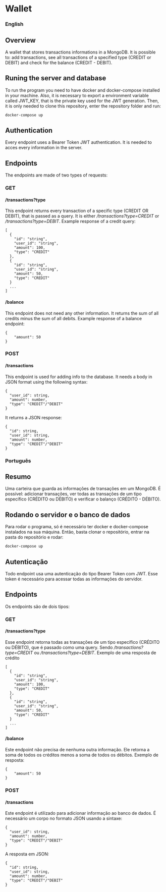 # Wallet

### English

## Overview

A wallet that stores transactions informations in a MongoDB. It is possible to: add transactions, see all transactions of a specified type (CREDIT or DEBIT) and check for the balance (CREDIT - DEBIT).

## Runing the server and database

To run the program you need to have docker and docker-compose installed in your machine. Also, it is necessary to export a environment variable called JWT_KEY, that is the private key used for the JWT generation. Then, it is only needed to clone this repository, enter the repository folder and run:

```sh
docker-compose up
```

## Authentication

Every endpoint uses a Bearer Token JWT authentication. It is needed to acces every information in the server.

## Endpoints

The endpoints are made of two types of requests:

### GET

#### **/transactions?type**

This endpoint returns every transaction of a specific type (CREDIT OR DEBIT), that is passed as a query. It is either _/transactions?type=CREDIT_ or _/transactions?type=DEBIT_.
Example response of a credit query:

```
[
  {
    "id": "string",
    "user_id": "string",
    "amount": 100,
    "type": "CREDIT"
  },
  {
    "id": "string",
    "user_id": "string",
    "amount": 50,
    "type": "CREDIT"
  }
  ...
]
```

#### **/balance**

This endpoint does not need any other information. It returns the sum of all credits minus the sum of all debits.
Example response of a balance endpoint:

```
{
	"amount": 50
}
```

### POST

#### **/transactions**

This endpoint is used for adding info to the database. It needs a body in JSON format using the following syntax:

```
{
  "user_id": string,
  "amount": number,
  "type": "CREDIT"/"DEBIT"
}
```

It returns a JSON response:

```
{
  "id": string,
  "user_id": string,
  "amount": number,
  "type": "CREDIT"/"DEBIT"
}
```

### Português

## Resumo

Uma carteira que guarda as informações de transações em um MongoDB. É possível: adicionar transações, ver todas as transações de um tipo específico (CRÉDITO ou DÉBITO) e verificar o balanço (CRÉDITO - DÉBITO).

## Rodando o servidor e o banco de dados

Para rodar o programa, só é necessário ter docker e docker-compose instalados na sua máquina. Então, basta clonar o repositório, entrar na pasta do repositório e rodar:

```sh
docker-compose up
```

## Autenticação

Todo endpoint usa uma autenticação do tipo Bearer Token com JWT. Esse token é necessário para acessar todas as informações do servidor.

## Endpoints

Os endpoints são de dois tipos:

### GET

#### **/transactions?type**

Esse endpoint retorna todas as transações de um tipo específico (CRÉDITO ou DÉBITO), que é passado como uma query. Sendo _/transactions?type=CREDIT_ ou _/transactions?type=DEBIT_.
Exemplo de uma resposta de crédito

```
[
  {
    "id": "string",
    "user_id": "string",
    "amount": 100,
    "type": "CREDIT"
  },
  {
    "id": "string",
    "user_id": "string",
    "amount": 50,
    "type": "CREDIT"
  }
  ...
]
```

#### **/balance**

Este endpoint não precisa de nenhuma outra informação. Ele retorna a soma de todos os créditos menos a soma de todos os débitos.
Exemplo de resposta:

```
{
	"amount": 50
}
```

### POST

#### **/transactions**

Este endpoint é utilizado para adicionar informação ao banco de dados. É necessário um corpo no formato JSON usando a sintaxe:

```
{
  "user_id": string,
  "amount": number,
  "type": "CREDIT"/"DEBIT"
}
```

A resposta em JSON:

```
{
  "id": string,
  "user_id": string,
  "amount": number,
  "type": "CREDIT"/"DEBIT"
}
```
